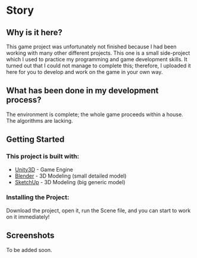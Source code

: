 # Story

## Why is it here?
This game project was unfortunately not finished because I had been working with many other different projects. This one
is a small side-project which I used to practice my programming and game development skills. It turned out that I could
not manage to complete this; therefore, I uploaded it here for you to develop and work on the game in your own way.

## What has been done in my development process?
The environment is complete; the whole game proceeds within a house. The algorithms are lacking.

## Getting Started
### This project is built with:

* [Unity3D](https://store.unity.com) - Game Engine
* [Blender](https://www.blender.org/download/) - 3D Modeling (small detailed model)
* [SketchUp](https://www.sketchup.com/download) - 3D Modeling (big generic model)

### Installing the Project:
Download the project, open it, run the Scene file, and you can start to work on it immediately!

## Screenshots
To be added soon.
